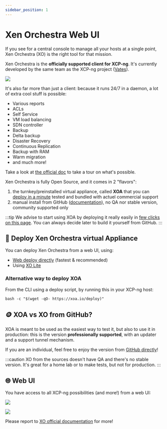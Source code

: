 ```yaml
---
sidebar_position: 1
---
```


# Xen Orchestra Web UI

If you see for a central console to manage all your hosts at a single point, Xen Orchestra (XO) is the right tool for that mission.

Xen Orchestra is the **officially supported client for XCP-ng**. It's currently developed by the same team as the XCP-ng project ([Vates](https://vates.tech)).

![](https://xen-orchestra.com/assets/featuresadmin.png)

It's also far more than just a client: because it runs 24/7 in a daemon, a lot of extra cool stuff is possible:
* Various reports
* ACLs
* Self Service
* VM load balancing
* SDN controller
* Backup
* Delta backup
* Disaster Recovery
* Continuous Replication
* Backup with RAM
* Warm migration
* and much more!

Take a look at [the official doc](https://xen-orchestra.com/docs/) to take a tour on what's possible.

Xen Orchestra is fully Open Source, and it comes in 2 "flavors":

1. the turnkey/preinstalled virtual appliance, called **XOA** that you can [deploy in a minute](https://vates.tech/deploy/) tested and bundled with actuel commercial support
2. manual install from GitHub ([documentation](https://xen-orchestra.com/docs/from_the_sources.html)), no QA nor stable version, community supported only

:::tip
We advise to start using XOA by deploying it really easily in [few clicks on this page](https://vates.tech/deploy/). You can always decide later to build it yourself from GitHub.
:::

## 🚀 Deploy Xen Orchestra virtual Appliance
You can deploy Xen Orchestra from a web UI, using:
* [Web deploy directly](https://vates.tech/deploy/) (fastest & recommended)
* Using [XO Lite](../manage-locally/xo-lite.md)

### Alternative way to deploy XOA

From the CLI using a deploy script, by running this in your XCP-ng host:
```
bash -c "$(wget -qO- https://xoa.io/deploy)"
```

## 🪙 XOA vs XO from GitHub?

XOA is meant to be used as the easiest way to test it, but also to use it in production: this is the version **professionally supported**, with an updater and a support tunnel mechanism.

If you are an individual, feel free to enjoy the version from [GitHub directly](https://github.com/vatesfr/xen-orchestra)!

:::caution
XO from the sources doesn't have QA and there's no stable version. It's great for a home lab or to make tests, but not for production.
:::

## 🌐 Web UI

You have access to all XCP-ng possibilities (and more!) from a web UI:

![](https://xen-orchestra.com/assets/main_view.jpg)

![](https://xen-orchestra.com/assets/stats.png)

Please report to [XO official documentation](https://xen-orchestra.com/docs) for more!